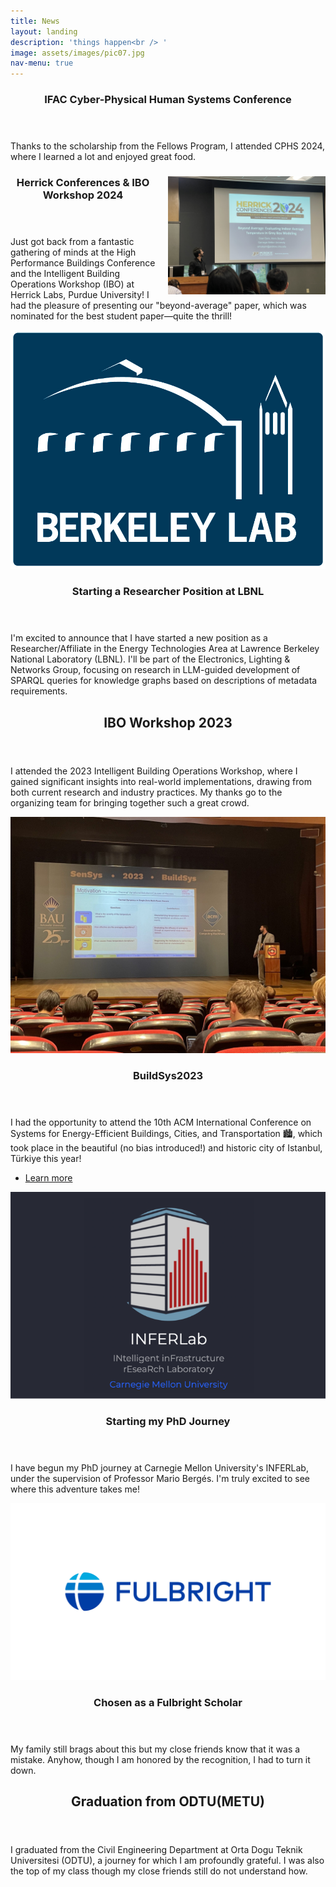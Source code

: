 ```yaml
---
title: News
layout: landing
description: 'things happen<br /> '
image: assets/images/pic07.jpg
nav-menu: true
---
```

<script>
function toggleExtendedContent(contentId) {
    var content = document.getElementById(contentId);
    content.style.display = content.style.display === 'none' ? 'block' : 'none';
}
</script>
<!-- Update -->
<section id="update" class="spotlights">
        <section>
            <a href="https://engineering.purdue.edu/Herrick/about/news/Conferences/2024/index_html" 
               style="width: 50%; float: right; margin-left: 20px;">
            </a>
            <div class="content">
                <div class="inner">
                    <header class="major">
                       <h3>IFAC Cyber-Physical Human Systems Conference</h3>
                    </header>
                    <p>Thanks to the scholarship from the Fellows Program, I attended CPHS 2024, where I learned a lot and enjoyed great food.</p>
                </div>
            </div>
        </section>
        <section>
        <a href="https://engineering.purdue.edu/Herrick/about/news/Conferences/2024/index_html" class="image" style="width: 50%; float: right; margin-left: 20px;">
            <img src="assets/images/herrick_presentation.JPG" alt="Presentation at Herrick Labs" data-position="center right">
        </a>
        <div class="content">
            <div class="inner">
                <header class="major">
                   <h3>Herrick Conferences & IBO Workshop 2024</h3>
                </header>
                <p>Just got back from a fantastic gathering of minds at the High Performance Buildings Conference and the Intelligent Building Operations Workshop (IBO) at Herrick Labs, Purdue University! I had the pleasure of presenting our "beyond-average" paper, which was nominated for the best student paper—quite the thrill!</p>
            </div>
        </div>
    </section> 
    <section>
        <a href="https://buildings.lbl.gov/electronics-lighting-networks" class="image">
            <img src="assets/images/lbnl_research.jpg" alt="Research at LBNL" data-position="top center">
        </a>
        <div class="content">
            <div class="inner">
                <header class="major">
                    <h3>Starting a Researcher Position at LBNL</h3>
                </header>
                <p>I'm excited to announce that I have started a new position as a Researcher/Affiliate in the Energy Technologies Area at Lawrence Berkeley National Laboratory (LBNL). I'll be part of the Electronics, Lighting & Networks Group, focusing on research in LLM-guided development of SPARQL queries for knowledge graphs based on descriptions of metadata requirements.</p>
            </div>
        </div>
    </section>
</section>

<!-- One -->
<section id="one">
    <div class="inner">
        <header class="major">
            <h2>IBO Workshop 2023</h2>
        </header>
        <p>I attended the 2023 Intelligent Building Operations Workshop, where I gained significant insights into real-world implementations, drawing from both current research and industry practices. My thanks go to the organizing team for bringing together such a great crowd.</p>
    </div>
</section>

<!-- Two -->
<section id="two" class="spotlights">
    <section>
        <a href="2-generic.html" class="image">
            <img src="assets/images/presentation.jpeg" alt="Image Description" data-position="center center">
        </a>
        <div class="content">
            <div class="inner">
                <header class="major">
                    <h3>BuildSys2023</h3>
                </header>
                <p>I had the opportunity to attend the 10th ACM International Conference on Systems for Energy-Efficient Buildings, Cities, and Transportation 🏙️, which took place in the beautiful (no bias introduced!) and historic city of Istanbul, Türkiye this year!</p>
                <ul class="actions">
                    <li><a href="#!" class="button" onclick="toggleExtendedContent('extendedContent1')">Learn more</a></li>
                </ul>
                <div id="extendedContent1" style="display:none;">
                    <p>I have also had a chance to attend two workshops: 🌐 IEA EBC Annex 81 'Data-Driven Smart Buildings' Workshop on Smart Building-to-Grid Services and Applications (B2G'23), and 🔗 International Workshop on Cyber-Physical-Social Infrastructure Systems (CPSIS'23).</p>
                    <p>Attending both the main conference and workshops was an electrifying ⚡ experience filled with innovative ideas and groundbreaking discussions! The best part? Getting to meet with experts who share a similar passion for decarbonization efforts. 🤝</p>
                    <p>Additionally, I had the opportunity to present our paper with Mario Bergès 'Unmasking the Thermal Behavior of Single-Zone Multi-Room Houses: An Empirical Study'. 📊🏠</p>
                    <p>Plus, I got to be the cultural ambassador and showcase a slice of my expertise about Türkiye to my fellow colleagues! 🇹🇷 They were surprised to see a city where it 'actually' rains cats and dogs outside! 🐈</p>
                </div>
            </div>
        </div>
    </section>
    <section>
        <a href="https://inferlab.org/#posts" class="image">
            <img src="assets/images/inferlab.png" alt="Image Description" data-position="top center">
        </a>
        <div class="content">
            <div class="inner">
                <header class="major">
                    <h3>Starting my PhD Journey</h3>
                </header>
                <p>I have begun my PhD journey at Carnegie Mellon University's INFERLab, under the supervision of Professor Mario Bergés. I'm truly excited to see where this adventure takes me!</p>
            </div>
        </div>
    </section>
    <section>
        <a href="https://us.fulbrightonline.org" class="image">
            <img src="assets/images/fulbright.png" alt="Image Description" data-position="25% 25%">
        </a>
        <div class="content">
            <div class="inner">
                <header class="major">
                    <h3>Chosen as a Fulbright Scholar</h3>
                </header>
                <p>My family still brags about this but my close friends know that it was a mistake. Anyhow, though I am honored by the recognition, I had to turn it down.</p>
            </div>
        </div>
    </section>
</section>

<!-- Three - Adjusted to mimic 'spotlights' layout -->
<section id="three" class="spotlights">
    <section>
        <div class="content">
            <div class="inner">
                <header class="major">
                    <h2>Graduation from ODTU(METU)</h2>
                </header>
                <p>I graduated from the Civil Engineering Department at Orta Dogu Teknik Universitesi (ODTU), a journey for which I am profoundly grateful. I was also the top of my class though my close friends still do not understand how.</p>
            </div>
        </div>
    </section>
</section>
